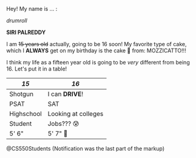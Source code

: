 Hey! My name is ... :

*drumroll*

**SIRI PALREDDY**

I am ~~15 years old~~ actually, going to be 16 soon! My favorite type of cake, which I **ALWAYS** get on my birthday is the cake :cake: from:
				MOZZICATTO!!!

I think my life as a fifteen year old is going to be *very* different from being 16. Let's put it in a table!


***15*** | ***16***
---------|---------
Shotgun  | I can **DRIVE**!
PSAT     | SAT
Highschool | Looking at colleges
Student  | Jobs??? :cold_sweat:
5' 6"    | 5' 7" :high_heel:

@CS550Students
(Notification was the last part of the markup)